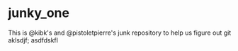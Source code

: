 # junky_one

This is @kibk's and @pistoletpierre's junk repository to help us figure out git
aklsdjf;
asdfdskfl

